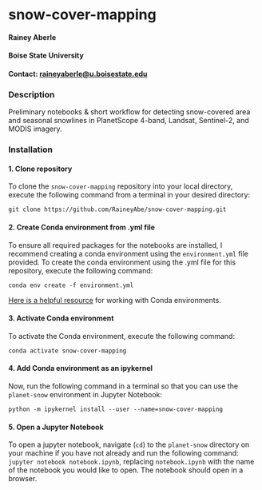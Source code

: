 # snow-cover-mapping
#### Rainey Aberle
#### Boise State University
#### Contact: raineyaberle@u.boisestate.edu

### Description
Preliminary notebooks & short workflow for detecting snow-covered area and seasonal snowlines in PlanetScope 4-band, Landsat, Sentinel-2, and MODIS imagery.

### Installation
#### 1. Clone repository
To clone the `snow-cover-mapping` repository into your local directory, execute the following command from a terminal in your desired directory:

`git clone https://github.com/RaineyAbe/snow-cover-mapping.git`

#### 2. Create Conda environment from .yml file
To ensure all required packages for the notebooks are installed, I recommend creating a conda environment using the `environment.yml` file provided. To create the conda environment using the .yml file for this repository, execute the following command:

`conda env create -f environment.yml`

[Here is a helpful resource](https://conda.io/projects/conda/en/latest/user-guide/tasks/manage-environments.html#creating-an-environment-from-an-environment-yml-file) for working with Conda environments.

#### 3. Activate Conda environment
To activate the Conda environment, execute the following command:

`conda activate snow-cover-mapping`

#### 4. Add Conda environment as an ipykernel

Now, run the following command in a terminal so that you can use the `planet-snow` environment in Jupyter Notebook:

`python -m ipykernel install --user --name=snow-cover-mapping`

#### 5. Open a Jupyter Notebook
To open a jupyter notebook, navigate (`cd`) to the `planet-snow` directory on your machine if you have not already and run the following command: `jupyter notebook notebook.ipynb`, replacing `notebook.ipynb` with the name of the notebook you would like to open. The notebook should open in a browser.
